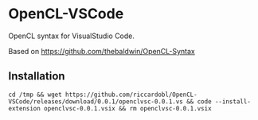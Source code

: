 # OpenCL-VSCode
OpenCL syntax for VisualStudio Code.

Based on https://github.com/thebaldwin/OpenCL-Syntax

## Installation
```cd /tmp && wget https://github.com/riccardobl/OpenCL-VSCode/releases/download/0.0.1/openclvsc-0.0.1.vs && code --install-extension openclvsc-0.0.1.vsix && rm openclvsc-0.0.1.vsix```
